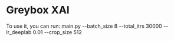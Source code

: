 # Greybox XAI

To use it, you can run:
main.py --batch_size 8 --total_itrs 30000 --lr_deeplab 0.01 --crop_size 512
